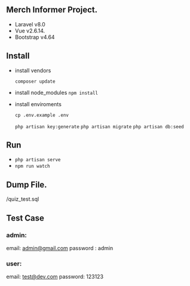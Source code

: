 ## Merch Informer Project.

-   Laravel v8.0
-   Vue v2.6.14.
-   Bootstrap v4.64

## Install

-   install vendors

    `composer update`

-   install node_modules
    `npm install`

-   install enviroments

    `cp .env.example .env`

    `php artisan key:generate`
    `php artisan migrate`
    `php artisan db:seed`

## Run

-   `php artisan serve`
-   `npm run watch`

## Dump File.

/quiz_test.sql

## Test Case

### admin:

email: admin@gmail.com
password : admin

### user:

email: test@dev.com
password: 123123
